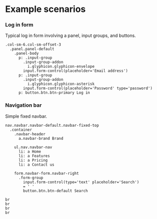 # Example scenarios

### Log in form
Typical log in form involving a panel, input groups, and buttons.

```example.jade.-wide
.col-sm-6.col-sm-offset-3
  .panel.panel-default
    .panel-body
      p: .input-group
        .input-group-addon
          i.glyphicon.glyphicon-envelope
        input.form-control(placeholder='Email address')
      p: .input-group
        .input-group-addon
          i.glyphicon.glyphicon-asterisk
        input.form-control(placeholder='Password' type='password')
      p: button.btn.btn-primary Log in
```

### Navigation bar

Simple fixed navbar.

```example.jade.-wide
nav.navbar.navbar-default.navbar-fixed-top
  .container
    .navbar-header
      a.navbar-brand Brand

    ul.nav.navbar-nav
      li: a Home
      li: a Features
      li: a Pricing
      li: a Contact us

    form.navbar-form.navbar-right
      .form-group
        input.form-control(type='text' placeholder='Search')
        = ' '
        button.btn.btn-default Search

br
br
br
br
```
